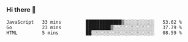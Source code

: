 ### Hi there 👋

<!--
**KLXLjun/KLXLjun** is a ✨ _special_ ✨ repository because its `README.md` (this file) appears on your GitHub profile.

Here are some ideas to get you started:

- 🔭 I’m currently working on ...
- 🌱 I’m currently learning ...
- 👯 I’m looking to collaborate on ...
- 🤔 I’m looking for help with ...
- 💬 Ask me about ...
- 📫 How to reach me: ...
- 😄 Pronouns: ...
- ⚡ Fun fact: ...
-->

<!--START_SECTION:waka-->
```text
JavaScript   33 mins         █████████████▒░░░░░░░░░░░   53.62 % 
Go           23 mins         █████████▒░░░░░░░░░░░░░░░   37.79 % 
HTML         5 mins          ██░░░░░░░░░░░░░░░░░░░░░░░   08.59 % 
```
<!--END_SECTION:waka-->
